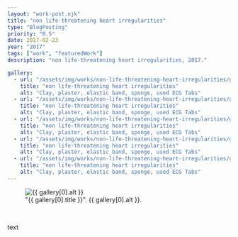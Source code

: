 ```yaml
---
layout: "work-post.njk"
title: "non life-threatening heart irregularities"
type: "BlogPosting"
priority: "0.5"
date: 2017-02-23
year: "2017"
tags: ["work", "featuredWork"]
description: "non life-threatening heart irregularities, 2017."

gallery:
  - url: "/assets/img/works/non-life-threatening-heart-irregularities/gallery/1.webp"
    title: "non life-threatening heart irregularities"
    alt: "Clay, plaster, elastic band, sponge, used ECG Tabs"
  - url: "/assets/img/works/non-life-threatening-heart-irregularities/gallery/2.webp"
    title: "non life-threatening heart irregularities"
    alt: "Clay, plaster, elastic band, sponge, used ECG Tabs"
  - url: "/assets/img/works/non-life-threatening-heart-irregularities/gallery/3.webp"
    title: "non life-threatening heart irregularities"
    alt: "Clay, plaster, elastic band, sponge, used ECG Tabs"
  - url: "/assets/img/works/non-life-threatening-heart-irregularities/gallery/4.webp"
    title: "non life-threatening heart irregularities"
    alt: "Clay, plaster, elastic band, sponge, used ECG Tabs"
  - url: "/assets/img/works/non-life-threatening-heart-irregularities/gallery/5.webp"
    title: "non life-threatening heart irregularities"
    alt: "Clay, plaster, elastic band, sponge, used ECG Tabs"
---
```


<figure class="main-article__figure">
    <img src="{{ gallery[0].url  }}" alt="{{ gallery[0].alt }}" title="{{ gallery[0].title }}">
        <figcaption>
            "{{ gallery[0].title }}". {{ gallery[0].alt }}.
        </figcaption>
</figure>

<br>

<p class="indent">text</p>

<br>
<br>
<script async src="/js/modal.js"></script>